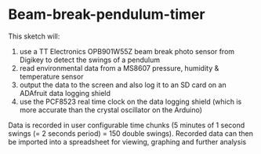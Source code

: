 # Beam-break-pendulum-timer

This sketch will:
1) use a TT Electronics OPB901W55Z beam break photo sensor from Digikey to detect the swings of a pendulum
2) read environmental data from a MS8607 pressure, humidity & temperature sensor
3) output the data to the screen and also log it to an SD card on an ADAfruit data logging shield
4) use the PCF8523 real time clock on the data logging shield (which is more accurate than the crystal oscillator on the Arduino)

Data is recorded in user configurable time chunks (5 minutes of 1 second swings (= 2 seconds period) = 150 double swings).
Recorded data can then be imported into a spreadsheet for viewing, graphing and further analysis
  

